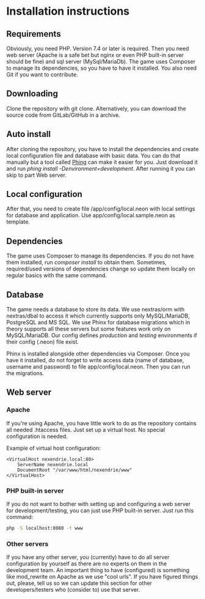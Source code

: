Installation instructions
=========================

Requirements
------------

Obviously, you need PHP. Version 7.4 or later is required. Then you need web server (Apache is a safe bet but nginx or even PHP built-in server should be fine) and sql server (MySql/MariaDb).
The game uses Composer to manage its dependencies, so you have to have it installed. You also need Git if you want to contribute.

Downloading
-----------

Clone the repository with git clone. Alternatively, you can download the source code from GitLab/GitHub in a archive.

Auto install
------------

After cloning the repository, you have to install the dependencies and create local configuration file and database with basic data. You can do that manually but a tool called [Phing](https://www.phing.info) can make it easier for you. Just download it and run *phing install -Denvironment=development*. After running it you can skip to part Web server.

Local configuration
-------------------

After that, you need to create file /app/config/local.neon with local settings for database and application. Use app/config/local.sample.neon as template.

Dependencies
------------

The game uses Composer to manage its dependencies. If you do not have them installed, run *composer install* to obtain them. Sometimes, required/used versions of dependencies change so update them locally on regular basics with the same command.

Database
--------

The game needs a database to store its data. We use nextras/orm with nextras/dbal to access it which currently supports only MySQL/MariaDB, PostgreSQL and MS SQL. We use Phinx for database migrations which in theory supports all these servers but some features work only on MySQL/MariaDB. Our config defines *production* and *testing* environments if their config (.neon) file exist.

Phinx is installed alongside other dependencies via Composer. Once you have it installed, do not forget to write access data (name of database, username and password) to file app/config/local.neon. Then you can run the migrations.

Web server
----------

### Apache
If you're using Apache, you have little work to do as the repository contains all needed .htaccess files. Just set up a virtual host. No special configuration is needed.

Example of virtual host configuration:

```apacheconfig
<VirtualHost nexendrie.local:80>
    ServerName nexendrie.local
    DocumentRoot "/var/www/html/nexendrie/www"
</VirtualHost>
```

### PHP built-in server

If you do not want to bother with setting up and configuring a web server for development/testing, you can just use PHP built-in server. Just run this command:

```bash
php -S localhost:8080 -t www
```

### Other servers
If you have any other server, you (currently) have to do all server configuration by yourself as there are no experts on them in the development team. An important thing to have (configured) is something like mod_rewrite on Apache as we use "cool urls". If you have figured things out, please, tell us so we can update this section for other developers/testers who (consider to) use that server.
